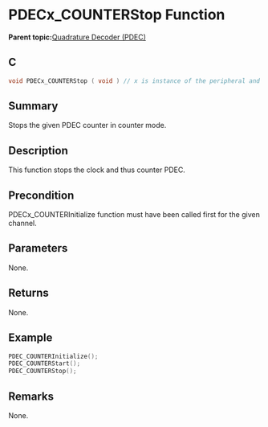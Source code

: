 # PDECx\_COUNTERStop Function

**Parent topic:**[Quadrature Decoder \(PDEC\)](GUID-6A3DDAF4-F27F-43B4-915E-750B2707BF64.md)

## C

```c
void PDECx_COUNTERStop ( void ) // x is instance of the peripheral and it is applicable only for devices having multiple instances of the peripheral.
```

## Summary

Stops the given PDEC counter in counter mode.

## Description

This function stops the clock and thus counter PDEC.

## Precondition

PDECx\_COUNTERInitialize function must have been called first for the given channel.

## Parameters

None.

## Returns

None.

## Example

```c
PDEC_COUNTERInitialize();
PDEC_COUNTERStart();
PDEC_COUNTERStop();
```

## Remarks

None.

